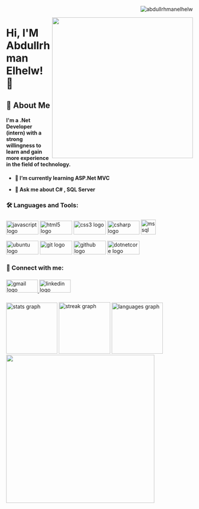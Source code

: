   <p align="right"> <img src="https://komarev.com/ghpvc/?username=abdullrhmanelhelw&label=Vistors%C2%A0-%20%D8%A7%D9%84%D8%B2%D9%88%D8%A7%D8%B1&color=21b487&style=flat" alt="abdullrhmanelhelw" /> </p>
<img align="right" height="380" src="https://media2.giphy.com/media/KNP5EQE5n2nczSFYpD/giphy.gif?cid=ecf05e47qc3kzj9ccsp1k6uqm63angrylsww7juvdk4tn4nl&ep=v1_gifs_search&rid=giphy.gif&ct=g"  />



# Hi, I'M Abdullrhman Elhelw! 👋


## 🚀 About Me
<h4>I'm a .Net Developer (intern)
with a strong willingness to learn and gain more experience in the field of technology.

<h4>


- 🌱 I’m currently learning **ASP.Net MVC**

- 💬 Ask me about **C# , SQL Server**

 



<h3 align="left">🛠 Languages and Tools:</h3>

###

<div align="left">
  <img src="https://cdn.jsdelivr.net/gh/devicons/devicon/icons/javascript/javascript-original.svg" height="37" width="87" alt="javascript logo"  />
  <img src="https://cdn.jsdelivr.net/gh/devicons/devicon/icons/html5/html5-original.svg" height="37" width="87" alt="html5 logo"  />
  <img src="https://cdn.jsdelivr.net/gh/devicons/devicon/icons/css3/css3-original.svg" height="37" width="87" alt="css3 logo"  />
  <img src="https://cdn.jsdelivr.net/gh/devicons/devicon/icons/csharp/csharp-original.svg" height="37" width="87" alt="csharp logo"  />
  <img src="https://www.svgrepo.com/show/303229/microsoft-sql-server-logo.svg" alt="mssql" width="40" height="40"/> </a> </p> 
  <img src="https://cdn.jsdelivr.net/gh/devicons/devicon/icons/ubuntu/ubuntu-plain.svg" height="37" width="87" alt="ubuntu logo"  />
  <img src="https://cdn.jsdelivr.net/gh/devicons/devicon/icons/git/git-original.svg" height="37" width="87" alt="git logo"  />
  <img src="https://cdn.jsdelivr.net/gh/devicons/devicon/icons/github/github-original.svg" height="37" width="87" alt="github logo"  />
  <img src="https://cdn.jsdelivr.net/gh/devicons/devicon/icons/dotnetcore/dotnetcore-original.svg" height="37" width="87" alt="dotnetcore logo"  />
</div>

###

<h3 align="left"> 🔗 Connect with me:</h3>

###

 
<div align="left">
  <a href="mailto:elhelw258@gmail.com" target="_blank">
  <img src="https://raw.githubusercontent.com/maurodesouza/profile-readme-generator/master/src/assets/icons/social/gmail/default.svg" width="85" height="35" alt="gmail logo"  />
  </a>
  
  <a href="https://www.linkedin.com/in/abdullrhman-elhelw-b325a8200/" target="_blank">
  
  <img src="https://raw.githubusercontent.com/maurodesouza/profile-readme-generator/master/src/assets/icons/social/linkedin/default.svg" width="85" height="35" alt="linkedin logo"  />
  
  </a>
 
</div>

###

<div align="left">
 

  <img src="https://github-readme-stats.vercel.app/api?username=AbdullrhmanElhelw&hide_title=false&hide_rank=false&show_icons=true&include_all_commits=true&count_private=true&disable_animations=false&theme=vue-dark&locale=en&hide_border=true&order=1" height="138" alt="stats graph"  />
  
 

  
  <img src="https://streak-stats.demolab.com?user=AbdullrhmanElhelw&locale=en&mode=daily&theme=vue-dark&hide_border=true&border_radius=10&order=3" height="139"  alt="streak graph"  />
  
  
 
  <img src="https://github-readme-stats.vercel.app/api/top-langs?username=AbdullrhmanElhelw&locale=en&hide_title=false&layout=compact&card_width=320&langs_count=4&theme=vue-dark&hide_border=true&order=2" height="138" alt="languages graph"  />
 
  <!-- Leo Messi -->
  <img height="400" src="https://media0.giphy.com/media/dRcb3xrnZJQmPVnY2W/giphy.gif?cid=ecf05e473pksp9mxpjja74xq52jib6286cznlrp44zzrqfem&ep=v1_gifs_search&rid=giphy.gif&ct=g"  />
 </div>
   

###

